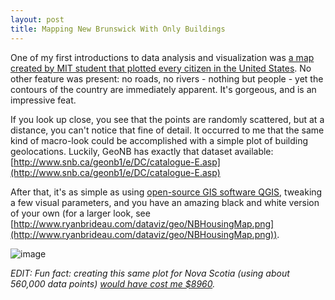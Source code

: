 ```yaml
---
layout: post
title: Mapping New Brunswick With Only Buildings
---
```


One of my first introductions to data analysis and visualization was [a map created by MIT student that plotted every citizen in the United States](http://www.fastcodesign.com/1671567/infographic-every-person-in-the-us-and-canada-on-one-crazy-zoomable-map#8). No other feature was present: no roads, no rivers - nothing but people - yet the contours of the country are immediately apparent. It's gorgeous, and is an impressive feat.

If you look up close, you see that the points are randomly scattered, but at a distance, you can't notice that fine of detail. It occurred to me that the same kind of macro-look could be accomplished with a simple plot of building geolocations. Luckily, GeoNB has exactly that dataset available: [http://www.snb.ca/geonb1/e/DC/catalogue-E.asp](http://www.snb.ca/geonb1/e/DC/catalogue-E.asp)

After that, it's as simple as using [open-source GIS software QGIS](http://qgis.org/en/site/), tweaking a few visual parameters, and you have an amazing black and white version of your own (for a larger look, see [http://www.ryanbrideau.com/dataviz/geo/NBHousingMap.png](http://www.ryanbrideau.com/dataviz/geo/NBHousingMap.png)).

![image](http://media.tumblr.com/4380b6f7780d14d259577b69e356c0cd/tumblr_inline_mxb1noAOHa1rfk13c.png)

_EDIT: Fun fact: creating this same plot for Nova Scotia (using about 560,000 data points) [would have cost me $8960](http://www.novascotia.ca/snsmr/pdf/GEO_INFO_RETAIL_PRICE_LIST.pdf)._